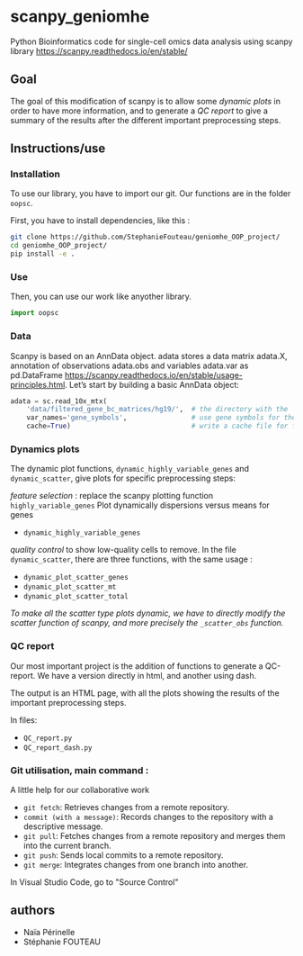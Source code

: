 # scanpy_geniomhe
Python Bioinformatics code for single-cell omics data analysis using scanpy library
https://scanpy.readthedocs.io/en/stable/

## Goal

The goal of this modification of scanpy is to allow some *dynamic plots* in order to have more information, and to generate a *QC report* to give a summary of the results after the different important preprocessing steps.

## Instructions/use

### Installation

To use our library, you have to import our git. Our functions are in the folder `oopsc`.

First, you have to install dependencies, like this :

```bash
git clone https://github.com/StephanieFouteau/geniomhe_OOP_project/
cd geniomhe_OOP_project/
pip install -e .
```

### Use

Then, you can use our work like anyother library.

```python
import oopsc
```
 
### Data

Scanpy is based on an AnnData object. adata stores a data matrix adata.X, annotation of observations adata.obs and variables adata.var as pd.DataFrame https://scanpy.readthedocs.io/en/stable/usage-principles.html. Let’s start by building a basic AnnData object:

```python
adata = sc.read_10x_mtx(
    'data/filtered_gene_bc_matrices/hg19/',  # the directory with the `.mtx` file
    var_names='gene_symbols',                # use gene symbols for the variable names (variables-axis index)
    cache=True)                              # write a cache file for faster subsequent reading
```

### Dynamics plots

The dynamic plot functions, `dynamic_highly_variable_genes` and `dynamic_scatter`, give plots for specific preprocessing steps:

*feature selection* : replace the scanpy plotting function `highly_variable_genes`
Plot dynamically dispersions versus means for genes

- `dynamic_highly_variable_genes` 



*quality control* to show low-quality cells to remove.
In the file `dynamic_scatter`, there are three functions, with the same usage :

- `dynamic_plot_scatter_genes`
- `dynamic_plot_scatter_mt`
- `dynamic_plot_scatter_total`

*To make all the scatter type plots dynamic, we have to directly modify the scatter function of scanpy, and more precisely the `_scatter_obs` function.*

### QC report

Our most important project is the addition of functions to generate a QC-report. We have a version directly in html, and another using dash.

The output is an HTML page, with all the plots showing the results of the important preprocessing steps.

In files:

- `QC_report.py`
- `QC_report_dash.py`

### Git utilisation, main command :
A little help for our collaborative work

- `git fetch`: Retrieves changes from a remote repository.
- `commit (with a message)`: Records changes to the repository with a descriptive message.
- `git pull`: Fetches changes from a remote repository and merges them into the current branch.
- `git push`: Sends local commits to a remote repository.
- `git merge`: Integrates changes from one branch into another.

In Visual Studio Code, go to "Source Control"

## authors

- Naïa Périnelle
- Stéphanie FOUTEAU

